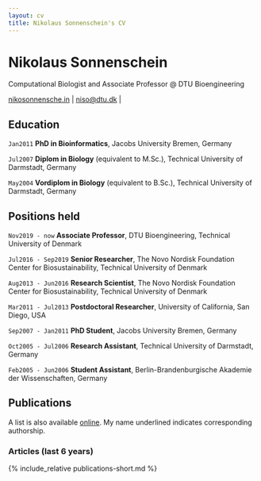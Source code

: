 ```yaml
---
layout: cv
title: Nikolaus Sonnenschein's CV
---
```

# Nikolaus Sonnenschein

Computational Biologist and Associate Professor @ DTU Bioengineering

<div id="webaddress">
<a href="nikosonnensche.in">nikosonnensche.in</a>
| <a href="mailto:niso@dtu.dk">niso@dtu.dk</a>
| <a href="https://github.com/phantomas1234"><i class="fa fa-github"></i></a>
<a href="https://twitter.com/phantomas1234"><i class="fa fa-twitter"></i></a>
<a href="https://dk.linkedin.com/in/nikosonnenschein"><i class="fa fa-linkedin"></i></a>
<a href="http://scholar.google.dk/citations?user=8RqKcm0AAAAJ&hl=en"><i class="fa fa-graduation-cap"></i></a>
<a href="mailto:niko.sonnenschein@gmail.com"><i class="fa fa-envelope"></i></a>
</div>

<!-- ## Interests

`Biology` Metabolism, Meta

`Software` adfasdf

`Automation`
(Computational) Biology, Mathematical Modeling, Data Science, Software engineering, Lab and Data Automation -->

## Education

`Jan2011`
__PhD in Bioinformatics__, Jacobs University Bremen, Germany

`Jul2007`
__Diplom in Biology__ (equivalent to M.Sc.), Technical University of Darmstadt, Germany

`May2004`
__Vordiplom in Biology__ (equivalent to B.Sc.), Technical University of Darmstadt, Germany

## Positions held

`Nov2019 - now`
__Associate Professor__, DTU Bioengineering, Technical University of Denmark

`Jul2016 - Sep2019`
__Senior Researcher__, The Novo Nordisk Foundation Center for Biosustainability, Technical University of Denmark

`Aug2013 - Jun2016`
__Research Scientist__, The Novo Nordisk Foundation Center for Biosustainability, Technical University of Denmark

`Mar2011 - Jul2013`
__Postdoctoral Researcher__, University of California, San Diego, USA

`Sep2007 - Jan2011`
__PhD Student__, Jacobs University Bremen, Germany

`Oct2005 - Jul2006`
__Research Assistant__, Technical University of Darmstadt, Germany

`Feb2005 - Jun2006`
__Student Assistant__, Berlin-Brandenburgische Akademie der Wissenschaften, Germany

## Publications

A list is also available [online](https://goo.gl/DzH3My). My name underlined indicates corresponding authorship.

<!-- ### Preprints

{% include_relative preprints.md %} -->

### Articles (last 6 years)

{% include_relative publications-short.md %}

<!-- ### Footer

Last updated: October 2019 -->


